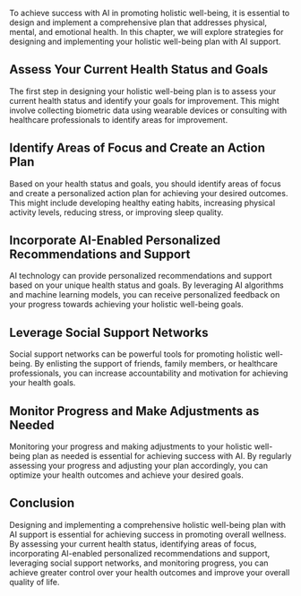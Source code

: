 
To achieve success with AI in promoting holistic well-being, it is essential to design and implement a comprehensive plan that addresses physical, mental, and emotional health. In this chapter, we will explore strategies for designing and implementing your holistic well-being plan with AI support.

Assess Your Current Health Status and Goals
-------------------------------------------

The first step in designing your holistic well-being plan is to assess your current health status and identify your goals for improvement. This might involve collecting biometric data using wearable devices or consulting with healthcare professionals to identify areas for improvement.

Identify Areas of Focus and Create an Action Plan
-------------------------------------------------

Based on your health status and goals, you should identify areas of focus and create a personalized action plan for achieving your desired outcomes. This might include developing healthy eating habits, increasing physical activity levels, reducing stress, or improving sleep quality.

Incorporate AI-Enabled Personalized Recommendations and Support
---------------------------------------------------------------

AI technology can provide personalized recommendations and support based on your unique health status and goals. By leveraging AI algorithms and machine learning models, you can receive personalized feedback on your progress towards achieving your holistic well-being goals.

Leverage Social Support Networks
--------------------------------

Social support networks can be powerful tools for promoting holistic well-being. By enlisting the support of friends, family members, or healthcare professionals, you can increase accountability and motivation for achieving your health goals.

Monitor Progress and Make Adjustments as Needed
-----------------------------------------------

Monitoring your progress and making adjustments to your holistic well-being plan as needed is essential for achieving success with AI. By regularly assessing your progress and adjusting your plan accordingly, you can optimize your health outcomes and achieve your desired goals.

Conclusion
----------

Designing and implementing a comprehensive holistic well-being plan with AI support is essential for achieving success in promoting overall wellness. By assessing your current health status, identifying areas of focus, incorporating AI-enabled personalized recommendations and support, leveraging social support networks, and monitoring progress, you can achieve greater control over your health outcomes and improve your overall quality of life.

